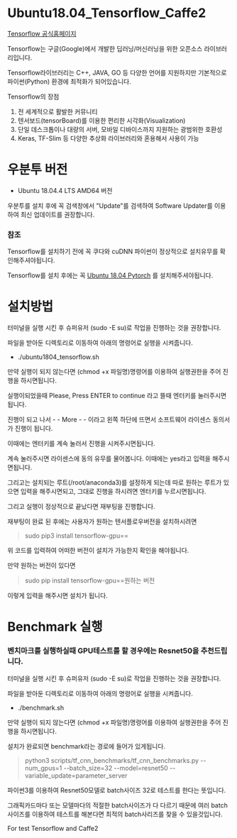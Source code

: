 # Ubuntu18.04_Tensorflow_Caffe2

[Tensorflow 공식홈페이지](https://www.tensorflow.org/)

Tensorflow는 구글(Google)에서 개발한 딥러닝/머신러닝을 위한 오픈소스 라이브러리입니다.

Tensorflow라이브러리는 C++, JAVA, GO 등 다양한 언어를 지원하지만 기본적으로 파이썬(Python) 환경에 최적화가 되어있습니다.

Tensorflow의 장점

1. 전 세계적으로 활발한 커뮤니티
2. 텐서보드(tensorBoard)를 이용한 편리한 시각화(Visualization)
3. 단일 데스크톱이나 대량의 서버, 모바일 디바이스까지 지원하는 광범위한 호환성
4. Keras, TF-Slim 등 다양한 추상화 라이브러리와 혼용해서 사용이 가능

# 우분투 버전
- Ubuntu 18.04.4 LTS AMD64 버전

우분투를 설치 후에 꼭 검색창에서 "Update"를 검색하여 Software Updater를 이용하여 최신 업데이트를 권장합니다.

### 참조

Tensorflow를 설치하기 전에 꼭 쿠다와 cuDNN 파이썬이 정상적으로 설치유무를 확인해주셔야됩니다.

Tensorflow를 설치 후에는 꼭 [Ubuntu 18.04 Pytorch](https://github.com/DeepAbyss-s/Ubuntu18.04_PyTorch) 를 설치해주셔야됩니다.

# 설치방법

터미널을 실행 시킨 후 슈퍼유저 (sudo -E su)로 작업을 진행하는 것을 권장합니다.

파일을 받아둔 디렉토리로 이동하여 아래의 명령어로 실행을 시켜줍니다.

- ./ubuntu1804_tensorflow.sh

만약 실행이 되지 않는다면 (chmod +x 파일명)명령어를 이용하여 실행권한을 주어 진행을 하시면됩니다.

실행이되었을때 Please, Press ENTER to continue 라고 뜰때 엔터키를 눌러주시면됩니다.

진행이 되고 나서 - - More - -  이라고 왼쪽 하단에 뜨면서 소프트웨어 라이센스 동의서가 진행이 됩니다.

이때에는 엔터키를 계속 눌러서 진행을 시켜주시면됩니다.

계속 눌러주시면 라이센스에 동의 유무를 물어봅니다. 이때에는 yes라고 입력을 해주시면됩니다.

그리고는 설치되는 루트(/root/anaconda3)를 설정하게 되는데 따로 원하는 루트가 있으면 입력을 해주시면되고, 그대로 진행을 하시려면 엔터키를 누르시면됩니다.

그리고 실행이 정상적으로 끝났다면 재부팅을 진행합니다.

재부팅이 완료 된 후에는 사용자가 원하는 텐서플로우버전을 설치하시려면

> sudo pip3 install tensorflow-gpu==

위 코드를 입력하여 어떠한 버전이 설치가 가능한지 확인을 해야됩니다.

만약 원하는 버전이 있다면

> sudo pip install tensorflow-gpu==원하는 버전

이렇게 입력을 해주시면 설치가 됩니다.

# Benchmark 실행

### 벤치마크를 실행하실때 GPU테스트를 할 경우에는 Resnet50을 추천드립니다.

터미널을 실행 시킨 후 슈퍼유저 (sudo -E su)로 작업을 진행하는 것을 권장합니다.

파일을 받아둔 디렉토리로 이동하여 아래의 명령어로 실행을 시켜줍니다.

- ./benchmark.sh

만약 실행이 되지 않는다면 (chmod +x 파일명)명령어를 이용하여 실행권한을 주어 진행을 하시면됩니다.

설치가 완료되면 benchmark라는 경로에 들어가 있게됩니다.

> python3 scripts/tf_cnn_benchmarks/tf_cnn_benchmarks.py --num_gpus=1 --batch_size=32 --model=resnet50 --variable_update=parameter_server

파이썬3를 이용하여 Resnet50모델로 batch사이즈 32로 테스트를 한다는 뜻입니다.

그래픽카드마다 또는 모델마다의 적절한 batch사이즈가 다 다르기 때문에 여러 batch사이즈를 이용하여 테스트를 해본다면 최적의 batch사리즈를 찾을 수 있을것입니다.

For test Tensorflow and Caffe2
